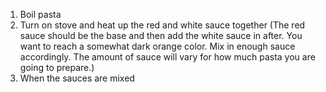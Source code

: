 1. Boil pasta
2. Turn on stove and heat up the red and white sauce together (The red sauce should be the base and then add the white sauce in after. You want to reach a somewhat dark orange color. Mix in enough sauce accordingly. The amount of sauce will vary for how much pasta you are going to prepare.)
3. When the sauces are mixed 